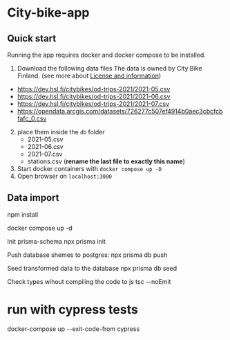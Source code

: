 # City-bike-app

## Quick start

Running the app requires docker and docker compose to be installed. 


1. Download the following data files
The data is owned by City Bike Finland. (see more about [License and information](https://www.avoindata.fi/data/en/dataset/hsl-n-kaupunkipyoraasemat/resource/a23eef3a-cc40-4608-8aa2-c730d17e8902))

  - <https://dev.hsl.fi/citybikes/od-trips-2021/2021-05.csv>
  - <https://dev.hsl.fi/citybikes/od-trips-2021/2021-06.csv>
  - <https://dev.hsl.fi/citybikes/od-trips-2021/2021-07.csv>
  - <https://opendata.arcgis.com/datasets/726277c507ef4914b0aec3cbcfcbfafc_0.csv>

2. place them inside the ``db`` folder
    - 2021-05.csv
    - 2021-06.csv
    - 2021-07.csv
    - stations.csv (__rename the last file to exactly this name__)
3. Start docker containers with ``docker compose up -D``
4. Open browser on ``localhost:3000``
## Data import

npm install

docker compose up -d

Init prisma-schema
npx prisma init

Push database shemes to postgres:
npx prisma db push

Seed transformed data to the database
npx prisma db seed

Check types wihout compiling the code to js
tsc --noEmit

# run with cypress tests
docker-compose up --exit-code-from cypress